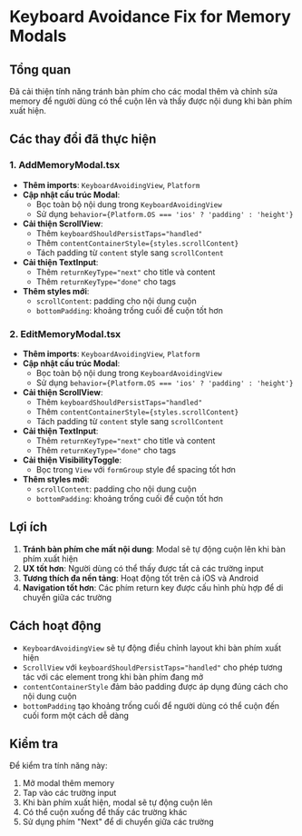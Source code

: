 # Keyboard Avoidance Fix for Memory Modals

## Tổng quan

Đã cải thiện tính năng tránh bàn phím cho các modal thêm và chỉnh sửa memory để người dùng có thể cuộn lên và thấy được nội dung khi bàn phím xuất hiện.

## Các thay đổi đã thực hiện

### 1. AddMemoryModal.tsx

- **Thêm imports**: `KeyboardAvoidingView`, `Platform`
- **Cập nhật cấu trúc Modal**:
  - Bọc toàn bộ nội dung trong `KeyboardAvoidingView`
  - Sử dụng `behavior={Platform.OS === 'ios' ? 'padding' : 'height'}`
- **Cải thiện ScrollView**:
  - Thêm `keyboardShouldPersistTaps="handled"`
  - Thêm `contentContainerStyle={styles.scrollContent}`
  - Tách padding từ `content` style sang `scrollContent`
- **Cải thiện TextInput**:
  - Thêm `returnKeyType="next"` cho title và content
  - Thêm `returnKeyType="done"` cho tags
- **Thêm styles mới**:
  - `scrollContent`: padding cho nội dung cuộn
  - `bottomPadding`: khoảng trống cuối để cuộn tốt hơn

### 2. EditMemoryModal.tsx

- **Thêm imports**: `KeyboardAvoidingView`, `Platform`
- **Cập nhật cấu trúc Modal**:
  - Bọc toàn bộ nội dung trong `KeyboardAvoidingView`
  - Sử dụng `behavior={Platform.OS === 'ios' ? 'padding' : 'height'}`
- **Cải thiện ScrollView**:
  - Thêm `keyboardShouldPersistTaps="handled"`
  - Thêm `contentContainerStyle={styles.scrollContent}`
  - Tách padding từ `content` style sang `scrollContent`
- **Cải thiện TextInput**:
  - Thêm `returnKeyType="next"` cho title và content
  - Thêm `returnKeyType="done"` cho tags
- **Cải thiện VisibilityToggle**:
  - Bọc trong `View` với `formGroup` style để spacing tốt hơn
- **Thêm styles mới**:
  - `scrollContent`: padding cho nội dung cuộn
  - `bottomPadding`: khoảng trống cuối để cuộn tốt hơn

## Lợi ích

1. **Tránh bàn phím che mất nội dung**: Modal sẽ tự động cuộn lên khi bàn phím xuất hiện
2. **UX tốt hơn**: Người dùng có thể thấy được tất cả các trường input
3. **Tương thích đa nền tảng**: Hoạt động tốt trên cả iOS và Android
4. **Navigation tốt hơn**: Các phím return key được cấu hình phù hợp để di chuyển giữa các trường

## Cách hoạt động

- `KeyboardAvoidingView` sẽ tự động điều chỉnh layout khi bàn phím xuất hiện
- `ScrollView` với `keyboardShouldPersistTaps="handled"` cho phép tương tác với các element trong khi bàn phím đang mở
- `contentContainerStyle` đảm bảo padding được áp dụng đúng cách cho nội dung cuộn
- `bottomPadding` tạo khoảng trống cuối để người dùng có thể cuộn đến cuối form một cách dễ dàng

## Kiểm tra

Để kiểm tra tính năng này:

1. Mở modal thêm memory
2. Tap vào các trường input
3. Khi bàn phím xuất hiện, modal sẽ tự động cuộn lên
4. Có thể cuộn xuống để thấy các trường khác
5. Sử dụng phím "Next" để di chuyển giữa các trường
